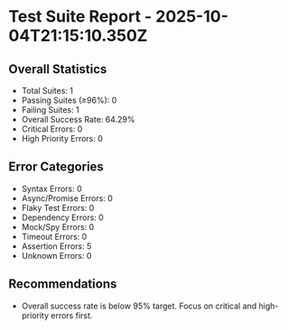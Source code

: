 # Test Suite Report - 2025-10-04T21:15:10.350Z

## Overall Statistics
- Total Suites: 1
- Passing Suites (≥96%): 0
- Failing Suites: 1
- Overall Success Rate: 64.29%
- Critical Errors: 0
- High Priority Errors: 0

## Error Categories
- Syntax Errors: 0
- Async/Promise Errors: 0
- Flaky Test Errors: 0
- Dependency Errors: 0
- Mock/Spy Errors: 0
- Timeout Errors: 0
- Assertion Errors: 5
- Unknown Errors: 0

## Recommendations
- Overall success rate is below 95% target. Focus on critical and high-priority errors first.



